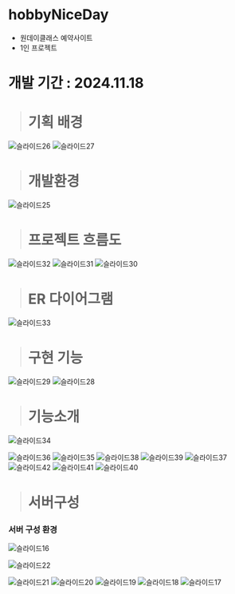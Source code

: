 # hobbyNiceDay
- 원데이클래스 예약사이트
- 1인 프로젝트


# 개발 기간 : 2024.11.18

> # 기획 배경
![슬라이드26](https://github.com/user-attachments/assets/b0cd1423-1fda-451b-9060-cbdc437892fe)
![슬라이드27](https://github.com/user-attachments/assets/6032ce9c-ef48-4092-9e5e-d04082ef66ef)


> # 개발환경
![슬라이드25](https://github.com/user-attachments/assets/1af64cbd-77aa-4255-a998-3f857f646d96)





> # 프로젝트 흐름도
![슬라이드32](https://github.com/user-attachments/assets/d9d34425-a75a-4b79-a7e2-1a77b4ae660b)
![슬라이드31](https://github.com/user-attachments/assets/05231b3f-0384-4b96-b3c3-f4aab0c76a36)
![슬라이드30](https://github.com/user-attachments/assets/73fcadef-fb56-41af-b485-e6cd581bfee6)

> #  ER 다이어그램
![슬라이드33](https://github.com/user-attachments/assets/5618534a-b00a-476b-bd06-b3e4a6e0d0d1)


> # 구현 기능
![슬라이드29](https://github.com/user-attachments/assets/8cc47fd5-5145-48b8-9656-1d2bd18b1f1a)
![슬라이드28](https://github.com/user-attachments/assets/4e07a075-4251-41e8-b71c-49557e0aa471)



> # 기능소개

![슬라이드34](https://github.com/user-attachments/assets/f40cefdf-6d9b-4dcb-a424-ab7a4461e395)

![슬라이드36](https://github.com/user-attachments/assets/5fe886d9-04f1-4e39-b2a8-16aaf389a2eb)
![슬라이드35](https://github.com/user-attachments/assets/eaf8de9a-5595-4ad7-9fd2-ed22b6274827)
![슬라이드38](https://github.com/user-attachments/assets/50ff46de-3eb8-42a3-9ab5-9cc290ac54eb)
![슬라이드39](https://github.com/user-attachments/assets/4b8aad2e-f38e-436a-beab-ab0d3351a07a)
![슬라이드37](https://github.com/user-attachments/assets/ba216631-64d2-42df-9c4a-f679f6999d25)
![슬라이드42](https://github.com/user-attachments/assets/ebe121c4-adf4-4377-b0e8-c93f3b026c84)
![슬라이드41](https://github.com/user-attachments/assets/c5ebf433-2a0c-4558-bc17-1343ddf024cd)
![슬라이드40](https://github.com/user-attachments/assets/2ab025a8-eb77-47a6-8602-8d30f8c1f868)




> # 서버구성

### 서버 구성 환경

![슬라이드16](https://github.com/user-attachments/assets/84662678-f252-4319-b0b8-6a93138f085a)


![슬라이드22](https://github.com/user-attachments/assets/d9aa319d-4770-4f1e-877a-bc3d194ab02f)

![슬라이드21](https://github.com/user-attachments/assets/413e320c-2cc8-4692-84ff-308962b77ec8)
![슬라이드20](https://github.com/user-attachments/assets/5bba309a-ca14-48df-b80d-27de33679815)
![슬라이드19](https://github.com/user-attachments/assets/cd4f5cd2-f29d-4f9f-8487-f5dda24a666a)
![슬라이드18](https://github.com/user-attachments/assets/bbb2da17-80f1-4a5a-8f85-db9bf6f1ea00)
![슬라이드17](https://github.com/user-attachments/assets/77003af1-322c-4839-bf9d-b2718c2cd3b9)


